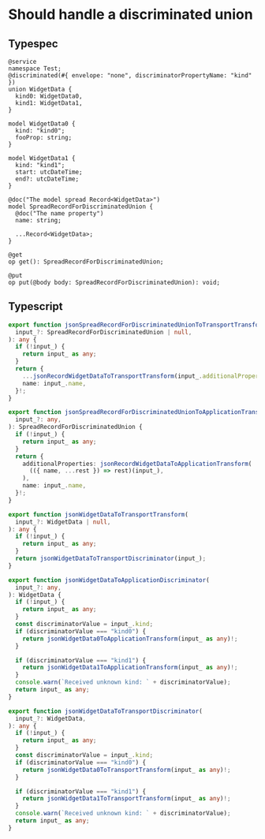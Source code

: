 # Should handle a discriminated union

## Typespec

```tsp
@service
namespace Test;
@discriminated(#{ envelope: "none", discriminatorPropertyName: "kind" })
union WidgetData {
  kind0: WidgetData0,
  kind1: WidgetData1,
}

model WidgetData0 {
  kind: "kind0";
  fooProp: string;
}

model WidgetData1 {
  kind: "kind1";
  start: utcDateTime;
  end?: utcDateTime;
}

@doc("The model spread Record<WidgetData>")
model SpreadRecordForDiscriminatedUnion {
  @doc("The name property")
  name: string;

  ...Record<WidgetData>;
}

@get
op get(): SpreadRecordForDiscriminatedUnion;

@put
op put(@body body: SpreadRecordForDiscriminatedUnion): void;
```

## Typescript

```ts src/models/internal/serializers.ts function jsonSpreadRecordForDiscriminatedUnionToTransportTransform
export function jsonSpreadRecordForDiscriminatedUnionToTransportTransform(
  input_?: SpreadRecordForDiscriminatedUnion | null,
): any {
  if (!input_) {
    return input_ as any;
  }
  return {
    ...jsonRecordWidgetDataToTransportTransform(input_.additionalProperties),
    name: input_.name,
  }!;
}
```

```ts src/models/internal/serializers.ts function jsonSpreadRecordForDiscriminatedUnionToApplicationTransform
export function jsonSpreadRecordForDiscriminatedUnionToApplicationTransform(
  input_?: any,
): SpreadRecordForDiscriminatedUnion {
  if (!input_) {
    return input_ as any;
  }
  return {
    additionalProperties: jsonRecordWidgetDataToApplicationTransform(
      (({ name, ...rest }) => rest)(input_),
    ),
    name: input_.name,
  }!;
}
```

```ts src/models/internal/serializers.ts function jsonWidgetDataToTransportTransform
export function jsonWidgetDataToTransportTransform(
  input_?: WidgetData | null,
): any {
  if (!input_) {
    return input_ as any;
  }
  return jsonWidgetDataToTransportDiscriminator(input_);
}
```

```ts src/models/internal/serializers.ts function jsonWidgetDataToApplicationDiscriminator
export function jsonWidgetDataToApplicationDiscriminator(
  input_?: any,
): WidgetData {
  if (!input_) {
    return input_ as any;
  }
  const discriminatorValue = input_.kind;
  if (discriminatorValue === "kind0") {
    return jsonWidgetData0ToApplicationTransform(input_ as any)!;
  }

  if (discriminatorValue === "kind1") {
    return jsonWidgetData1ToApplicationTransform(input_ as any)!;
  }
  console.warn(`Received unknown kind: ` + discriminatorValue);
  return input_ as any;
}
```

```ts src/models/internal/serializers.ts function jsonWidgetDataToTransportDiscriminator
export function jsonWidgetDataToTransportDiscriminator(
  input_?: WidgetData,
): any {
  if (!input_) {
    return input_ as any;
  }
  const discriminatorValue = input_.kind;
  if (discriminatorValue === "kind0") {
    return jsonWidgetData0ToTransportTransform(input_ as any)!;
  }

  if (discriminatorValue === "kind1") {
    return jsonWidgetData1ToTransportTransform(input_ as any)!;
  }
  console.warn(`Received unknown kind: ` + discriminatorValue);
  return input_ as any;
}
```
